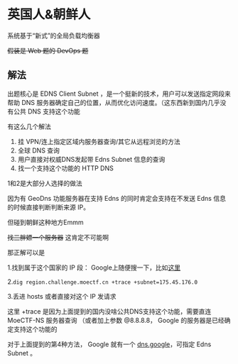 # 英国人&朝鲜人

系统基于“新式”的全局负载均衡器

~~假装是 Web 题的 DevOps 题~~

## 解法

出题核心是 EDNS Client Subnet ，是一个挺新的技术，用户可以发送指定网段来帮助 DNS 服务器确定自己的位置，从而优化访问速度。（这东西新到国内几乎没有公共 DNS 支持这个功能

有这么几个解法

1. 挂 VPN/连上指定区域内服务器查询/其它从远程浏览的方法
2. 全球 DNS 查询
3. 用户直接对权威DNS发起带 Edns Subnet 信息的查询
4. 找一个支持这个功能的 HTTP DNS

1和2是大部分人选择的做法
 
因为有 GeoDns 功能服务器在支持 Edns 的同时肯定会支持在不发送 Edns 信息的时候直接判断判断来源 IP。

但碰到朝鲜这种地方Emmm

~~找三胖嫖一个服务器~~ 这肯定不可能啊

那正解可以是

1.找到属于这个国家的 IP 段： Google上随便搜一下，比如[这里](https://lite.ip2location.com/korea-democratic-peoples-republic-of-ip-address-ranges)

2.```dig region.challenge.moectf.cn +trace +subnet=175.45.176.0```

3.丢进 hosts 或者直接对这个 IP 发请求

这里 +trace 是因为上面提到的国内没啥公共DNS支持这个功能，需要直连 MoeCTF-NS 服务器查询
（或者加上参数 @8.8.8.8， Google 的服务器是已经确定支持这个功能的

对于上面提到的第4种方法， Google 就有一个 [dns.google](dns.google)，可指定 Edns Subnet 。
